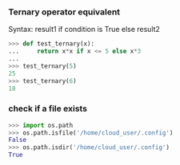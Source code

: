 ### Ternary operator equivalent
Syntax: result1 if condition is True else result2
```python
>>> def test_ternary(x):
...     return x*x if x <= 5 else x*3
... 
>>> test_ternary(5)
25
>>> test_ternary(6)
18
```

### check if a file exists
```python
>>> import os.path
>>> os.path.isfile('/home/cloud_user/.config')
False
>>> os.path.isdir('/home/cloud_user/.config')
True
```




